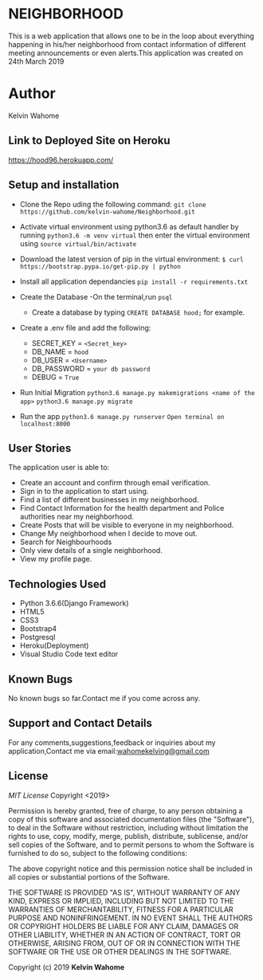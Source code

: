 # NEIGHBORHOOD

 This is a web application that allows one to be in the loop about everything happening in his/her neighborhood from contact information of different meeting announcements or even alerts.This application was created on 24th March 2019

# Author
Kelvin Wahome

## Link to Deployed Site on Heroku
https://hood96.herokuapp.com/

## Setup and installation

- Clone the Repo uding the following command:
  `git clone https://github.com/kelvin-wahome/Neighborhood.git`
- Activate virtual environment using python3.6 as default handler by running
    `python3.6 -m venv virtual` then enter the virtual environment using `source virtual/bin/activate`
- Download the latest version of pip in the virtual environment: `$ curl https://bootstrap.pypa.io/get-pip.py | python`

- Install all application dependancies
`pip install -r requirements.txt`

- Create the Database
    -On the terminal,run `psql`
    - Create a database by typing
      `CREATE DATABASE hood;` for example.

- Create a .env file and add the following:

    - SECRET_KEY = `<Secret_key>`
    - DB_NAME = `hood`
    - DB_USER = `<Username>`
    - DB_PASSWORD = `your db password`
    - DEBUG = `True`

- Run Initial Migration
    `python3.6 manage.py makemigrations <name of the app>`
    `python3.6 manage.py migrate`

- Run the app
    `python3.6 manage.py runserver`
    `Open terminal on localhost:8000`

## User Stories
The application user is able to:
- Create an account and confirm through email verification.
- Sign in to the application to start using.
- Find a list of different businesses in my neighborhood.
- Find Contact Information for the health department and Police authorities near my neighborhood.
- Create Posts that will be visible to everyone in my neighborhood.
- Change My neighborhood when I decide to move out.
- Search for Neighbourhoods
- Only view details of a single neighborhood.
- View my profile page.


## Technologies Used
- Python 3.6.6(Django Framework)
- HTML5
- CSS3
- Bootstrap4
- Postgresql
- Heroku(Deployment)
- Visual Studio Code text editor

## Known Bugs
No known bugs so far.Contact me if you come across any.

## Support and Contact Details
For any comments,suggestions,feedback or inquiries about my application,Contact me via email:wahomekelving@gmail.com


## License
*MIT License*
Copyright <2019> <KELVIN WAHOME>

Permission is hereby granted, free of charge, to any person obtaining a copy of this software and associated documentation files (the "Software"), to deal in the Software without restriction, including without limitation the rights to use, copy, modify, merge, publish, distribute, sublicense, and/or sell copies of the Software, and to permit persons to whom the Software is furnished to do so, subject to the following conditions:

The above copyright notice and this permission notice shall be included in all copies or substantial portions of the Software.

THE SOFTWARE IS PROVIDED "AS IS", WITHOUT WARRANTY OF ANY KIND, EXPRESS OR IMPLIED, INCLUDING BUT NOT LIMITED TO THE WARRANTIES OF MERCHANTABILITY, FITNESS FOR A PARTICULAR PURPOSE AND NONINFRINGEMENT. IN NO EVENT SHALL THE AUTHORS OR COPYRIGHT HOLDERS BE LIABLE FOR ANY CLAIM, DAMAGES OR OTHER LIABILITY, WHETHER IN AN ACTION OF CONTRACT, TORT OR OTHERWISE, ARISING FROM, OUT OF OR IN CONNECTION WITH THE SOFTWARE OR THE USE OR OTHER DEALINGS IN THE SOFTWARE.

Copyright (c) 2019 **Kelvin Wahome**
